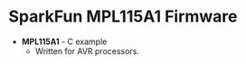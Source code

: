 SparkFun MPL115A1 Firmware
===================================

* **MPL115A1** - C example
    * Written for AVR processors. 


